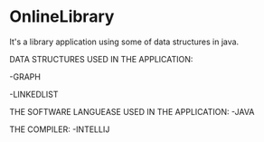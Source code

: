 # OnlineLibrary
It's a library application using some of data structures in java.

DATA STRUCTURES USED IN THE APPLICATION:

-GRAPH

-LINKEDLIST


THE SOFTWARE LANGUEASE USED IN THE APPLICATION:
-JAVA

THE COMPILER:
-INTELLIJ
